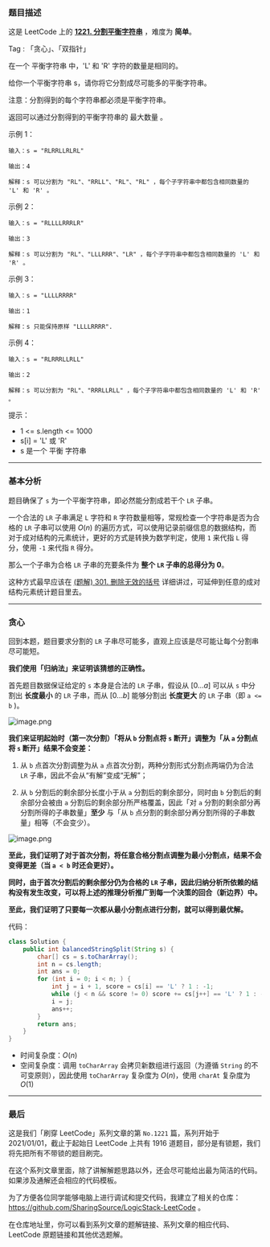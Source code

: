 ### 题目描述

这是 LeetCode 上的 **[1221. 分割平衡字符串](https://leetcode-cn.com/problems/split-a-string-in-balanced-strings/solution/gong-shui-san-xie-noxiang-xin-ke-xue-xi-wumnk/)** ，难度为 **简单**。

Tag : 「贪心」、「双指针」



在一个 平衡字符串 中，'L' 和 'R' 字符的数量是相同的。

给你一个平衡字符串 s，请你将它分割成尽可能多的平衡字符串。

注意：分割得到的每个字符串都必须是平衡字符串。

返回可以通过分割得到的平衡字符串的 最大数量 。

示例 1：
```
输入：s = "RLRRLLRLRL"

输出：4

解释：s 可以分割为 "RL"、"RRLL"、"RL"、"RL" ，每个子字符串中都包含相同数量的 'L' 和 'R' 。
```
示例 2：
```
输入：s = "RLLLLRRRLR"

输出：3

解释：s 可以分割为 "RL"、"LLLRRR"、"LR" ，每个子字符串中都包含相同数量的 'L' 和 'R' 。
```
示例 3：
```
输入：s = "LLLLRRRR"

输出：1

解释：s 只能保持原样 "LLLLRRRR".
```
示例 4：
```
输入：s = "RLRRRLLRLL"

输出：2

解释：s 可以分割为 "RL"、"RRRLLRLL" ，每个子字符串中都包含相同数量的 'L' 和 'R' 。
```

提示：
* 1 <= s.length <= 1000
* s[i] = 'L' 或 'R'
* s 是一个 平衡 字符串

---

### 基本分析

题目确保了 `s` 为一个平衡字符串，即必然能分割成若干个 `LR` 子串。

一个合法的 `LR` 子串满足 `L` 字符和 `R` 字符数量相等，常规检查一个字符串是否为合格的 `LR` 子串可以使用 $O(n)$ 的遍历方式，可以使用记录前缀信息的数据结构，而对于成对结构的元素统计，更好的方式是转换为数学判定，使用 `1` 来代指 `L` 得分，使用 `-1` 来代指 `R` 得分。

那么一个子串为合格 `LR` 子串的充要条件为 **整个 `LR` 子串的总得分为 $0$**。

这种方式最早应该在 [(题解) 301. 删除无效的括号](https://leetcode-cn.com/problems/remove-invalid-parentheses/solution/yi-fen-zhong-nei-kan-dong-jiang-gua-hao-aya6k/) 详细讲过，可延伸到任意的成对结构元素统计题目里去。

---

### 贪心

回到本题，题目要求分割的 `LR` 子串尽可能多，直观上应该是尽可能让每个分割串尽可能短。

**我们使用「归纳法」来证明该猜想的正确性。**

首先题目数据保证给定的 `s` 本身是合法的 `LR` 子串，假设从 $[0...a]$ 可以从 `s` 中分割出 **长度最小** 的 `LR` 子串，而从 $[0...b]$ 能够分割出 **长度更大** 的 `LR` 子串（即 `a <= b` )。

![image.png](https://pic.leetcode-cn.com/1630980197-vpDnIV-image.png)

**我们来证明起始时（第一次分割）「将从 `b` 分割点将 `s` 断开」调整为「从 `a` 分割点将 `s` 断开」结果不会变差：**

1. 从 `b` 点首次分割调整为从 `a` 点首次分割，两种分割形式分割点两端仍为合法 `LR` 子串，因此不会从“有解”变成“无解”；

2. 从 `b` 分割后的剩余部分长度小于从 `a` 分割后的剩余部分，同时由 `b` 分割后的剩余部分会被由 `a` 分割后的剩余部分所严格覆盖，因此「对 `a` 分割的剩余部分再分割所得的子串数量」**至少** 与「从 `b` 点分割的剩余部分再分割所得的子串数量」相等（不会变少）。

![image.png](https://pic.leetcode-cn.com/1630980647-QhYQNU-image.png)

**至此，我们证明了对于首次分割，将任意合格分割点调整为最小分割点，结果不会变得更差（当 `a < b` 时还会更好）。**

**同时，由于首次分割后的剩余部分仍为合格的 `LR` 子串，因此归纳分析所依赖的结构没有发生改变，可以将上述的推理分析推广到每一个决策的回合（新边界）中。**

**至此，我们证明了只要每一次都从最小分割点进行分割，就可以得到最优解。**

代码：
```Java
class Solution {
    public int balancedStringSplit(String s) {
        char[] cs = s.toCharArray();
        int n = cs.length;
        int ans = 0;
        for (int i = 0; i < n; ) {
            int j = i + 1, score = cs[i] == 'L' ? 1 : -1;
            while (j < n && score != 0) score += cs[j++] == 'L' ? 1 : -1;
            i = j;
            ans++;
        }
        return ans;
    }
}
```
* 时间复杂度：$O(n)$
* 空间复杂度：调用 `toCharArray` 会拷贝新数组进行返回（为遵循 `String` 的不可变原则），因此使用 `toCharArray` 复杂度为 $O(n)$，使用 `charAt` 复杂度为 $O(1)$

---

### 最后

这是我们「刷穿 LeetCode」系列文章的第 `No.1221` 篇，系列开始于 2021/01/01，截止于起始日 LeetCode 上共有 1916 道题目，部分是有锁题，我们将先把所有不带锁的题目刷完。

在这个系列文章里面，除了讲解解题思路以外，还会尽可能给出最为简洁的代码。如果涉及通解还会相应的代码模板。

为了方便各位同学能够电脑上进行调试和提交代码，我建立了相关的仓库：https://github.com/SharingSource/LogicStack-LeetCode 。

在仓库地址里，你可以看到系列文章的题解链接、系列文章的相应代码、LeetCode 原题链接和其他优选题解。

